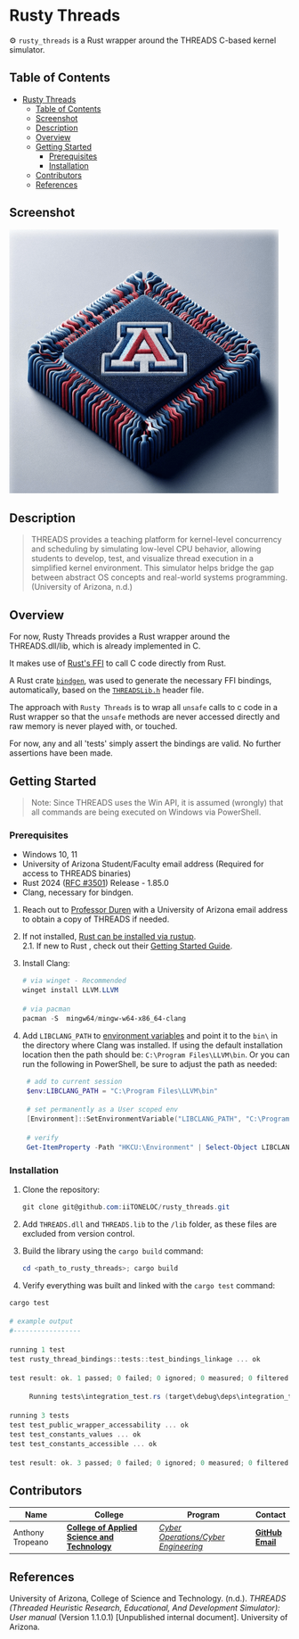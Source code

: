 # Rusty Threads

⚙️ `rusty_threads` is a Rust wrapper around the THREADS C-based kernel simulator.

## Table of Contents

- [Rusty Threads](#rusty-threads)
  - [Table of Contents](#table-of-contents)
  - [Screenshot](#screenshot)
  - [Description](#description)
  - [Overview](#overview)
  - [Getting Started](#getting-started)
    - [Prerequisites](#prerequisites)
    - [Installation](#installation)
  - [Contributors](#contributors)
  - [References](#references)

## Screenshot

![Threads - University of Arizona](./assets/threads-ua.png)

## Description

> THREADS provides a teaching platform for kernel-level concurrency and scheduling by simulating low-level CPU behavior, allowing students to develop, test, and visualize thread execution in a simplified kernel environment. This simulator helps bridge the gap between abstract OS concepts and real-world systems programming.  
> (University of Arizona, n.d.)

## Overview

For now, Rusty Threads provides a Rust wrapper around the THREADS.dll/lib, which is already implemented in C.

It makes use of [Rust's FFI](https://doc.rust-lang.org/nomicon/ffi.html#foreign-function-interface) to call C code directly from Rust.

A Rust crate [`bindgen`](https://rust-lang.github.io/rust-bindgen/requirements.html), was used to generate the necessary FFI bindings, automatically, based on the [`THREADSLib.h`](./include/THREADSLib.h) header file.

The approach with `Rusty Threads` is to wrap all `unsafe` calls to c code in a Rust wrapper so that the `unsafe` methods are never accessed directly and raw memory is never played with, or touched.

For now, any and all 'tests' simply assert the bindings are valid. No further assertions have been made.

## Getting Started

>Note: Since THREADS uses the Win API, it is assumed (wrongly) that all commands are being executed on Windows via PowerShell.

### Prerequisites

- Windows 10, 11
- University of Arizona Student/Faculty email address (Required for access to THREADS binaries)
- Rust 2024
  ([RFC #3501](https://rust-lang.github.io/rfcs/3501-edition-2024.html)) Release - 1.85.0
- Clang, necessary for bindgen.

1. Reach out to [Professor Duren](mailto:mduren@arizona.edu) with a University of Arizona email address to obtain a copy of THREADS if needed.

2. If not installed, [Rust can be installed via rustup](https://www.rust-lang.org/tools/install).  
  2.1. If new to Rust , check out their [Getting Started Guide](https://www.rust-lang.org/learn/get-started).

3. Install Clang:

    ```powershell
    # via winget - Recommended
    winget install LLVM.LLVM
  
    # via pacman
    pacman -S  mingw64/mingw-w64-x86_64-clang
    ```

4. Add `LIBCLANG_PATH` to [environment variables](https://www.alphr.com/environment-variables-windows-10/) and point it to the `bin\` in the directory where Clang was installed. If using the default installation location then the path should be: `C:\Program Files\LLVM\bin`. Or you can run the following in PowerShell, be sure to adjust the path as needed:

   ```powershell
    # add to current session
    $env:LIBCLANG_PATH = "C:\Program Files\LLVM\bin"
  
    # set permanently as a User scoped env
    [Environment]::SetEnvironmentVariable("LIBCLANG_PATH", "C:\Program Files\LLVM\bin", "User")

    # verify 
    Get-ItemProperty -Path "HKCU:\Environment" | Select-Object LIBCLANG_PATH
   ```

### Installation

1. Clone the repository:

    ```powershell
    git clone git@github.com:iiTONELOC/rusty_threads.git
    ```

2. Add `THREADS.dll` and `THREADS.lib` to the `/lib` folder, as these files are excluded from version control.

3. Build the library using the `cargo build` command:

    ```powershell
    cd <path_to_rusty_threads>; cargo build
    ```

4. Verify everything was built and linked with the `cargo test` command:

```powershell
cargo test

# example output
#-----------------

running 1 test
test rusty_thread_bindings::tests::test_bindings_linkage ... ok

test result: ok. 1 passed; 0 failed; 0 ignored; 0 measured; 0 filtered out; finished in 0.00s

     Running tests\integration_test.rs (target\debug\deps\integration_test-eb6a4b0881a4586e.exe)

running 3 tests
test test_public_wrapper_accessability ... ok
test test_constants_values ... ok
test test_constants_accessible ... ok

test result: ok. 3 passed; 0 failed; 0 ignored; 0 measured; 0 filtered out; finished in 0.00s

```

## Contributors

| Name | College | Program | Contact |
| --- | --- | --- | --- |
| Anthony Tropeano | [**College of Applied Science and Technology**](https://azcast.arizona.edu/) | [*Cyber Operations/Cyber Engineering*](https://azcast.arizona.edu/academics/cyber-operations/cyber-engineering) | [**GitHub**](https://github.com/iiTONELOC) <br> [**Email**](mailto:atropeano@arizona.edu) |

## References

University of Arizona, College of Science and Technology. (n.d.). *THREADS (Threaded Heuristic Research, Educational, And Development Simulator): User manual* (Version 1.1.0.1) [Unpublished internal document]. University of Arizona.

